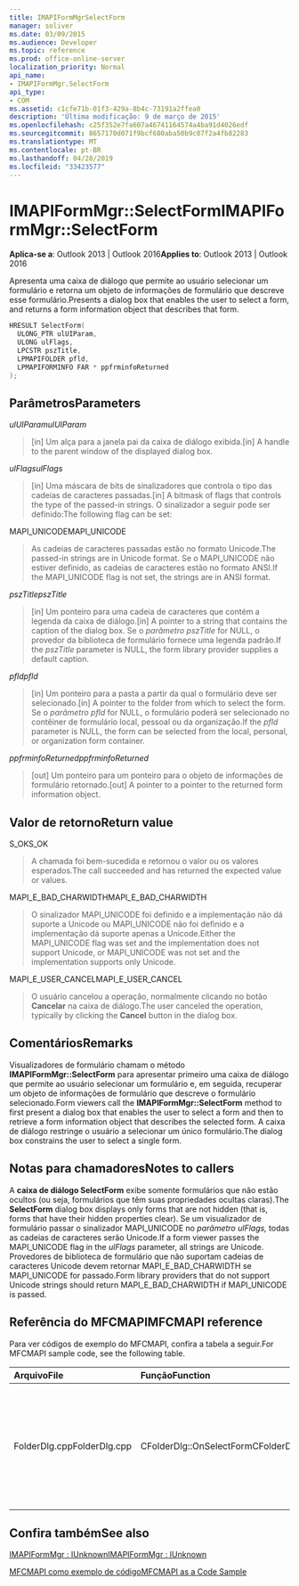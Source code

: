 ```yaml
---
title: IMAPIFormMgrSelectForm
manager: soliver
ms.date: 03/09/2015
ms.audience: Developer
ms.topic: reference
ms.prod: office-online-server
localization_priority: Normal
api_name:
- IMAPIFormMgr.SelectForm
api_type:
- COM
ms.assetid: c1cfe71b-01f3-429a-8b4c-73191a2ffea0
description: 'Última modificação: 9 de março de 2015'
ms.openlocfilehash: c25f352e7fa607a46741164574a4ba91d4026edf
ms.sourcegitcommit: 8657170d071f9bcf680aba50b9c07f2a4fb82283
ms.translationtype: MT
ms.contentlocale: pt-BR
ms.lasthandoff: 04/28/2019
ms.locfileid: "33423577"
---
```

# <a name="imapiformmgrselectform"></a><span data-ttu-id="e7e5b-103">IMAPIFormMgr::SelectForm</span><span class="sxs-lookup"><span data-stu-id="e7e5b-103">IMAPIFormMgr::SelectForm</span></span>

  
  
<span data-ttu-id="e7e5b-104">**Aplica-se a**: Outlook 2013 | Outlook 2016</span><span class="sxs-lookup"><span data-stu-id="e7e5b-104">**Applies to**: Outlook 2013 | Outlook 2016</span></span> 
  
<span data-ttu-id="e7e5b-105">Apresenta uma caixa de diálogo que permite ao usuário selecionar um formulário e retorna um objeto de informações de formulário que descreve esse formulário.</span><span class="sxs-lookup"><span data-stu-id="e7e5b-105">Presents a dialog box that enables the user to select a form, and returns a form information object that describes that form.</span></span>
  
```cpp
HRESULT SelectForm(
  ULONG_PTR ulUIParam,
  ULONG ulFlags,
  LPCSTR pszTitle,
  LPMAPIFOLDER pfld,
  LPMAPIFORMINFO FAR * ppfrminfoReturned
);
```

## <a name="parameters"></a><span data-ttu-id="e7e5b-106">Parâmetros</span><span class="sxs-lookup"><span data-stu-id="e7e5b-106">Parameters</span></span>

 <span data-ttu-id="e7e5b-107">_ulUIParam_</span><span class="sxs-lookup"><span data-stu-id="e7e5b-107">_ulUIParam_</span></span>
  
> <span data-ttu-id="e7e5b-108">[in] Um alça para a janela pai da caixa de diálogo exibida.</span><span class="sxs-lookup"><span data-stu-id="e7e5b-108">[in] A handle to the parent window of the displayed dialog box.</span></span> 
    
 <span data-ttu-id="e7e5b-109">_ulFlags_</span><span class="sxs-lookup"><span data-stu-id="e7e5b-109">_ulFlags_</span></span>
  
> <span data-ttu-id="e7e5b-110">[in] Uma máscara de bits de sinalizadores que controla o tipo das cadeias de caracteres passadas.</span><span class="sxs-lookup"><span data-stu-id="e7e5b-110">[in] A bitmask of flags that controls the type of the passed-in strings.</span></span> <span data-ttu-id="e7e5b-111">O sinalizador a seguir pode ser definido:</span><span class="sxs-lookup"><span data-stu-id="e7e5b-111">The following flag can be set:</span></span>
    
<span data-ttu-id="e7e5b-112">MAPI_UNICODE</span><span class="sxs-lookup"><span data-stu-id="e7e5b-112">MAPI_UNICODE</span></span> 
  
> <span data-ttu-id="e7e5b-113">As cadeias de caracteres passadas estão no formato Unicode.</span><span class="sxs-lookup"><span data-stu-id="e7e5b-113">The passed-in strings are in Unicode format.</span></span> <span data-ttu-id="e7e5b-114">Se o MAPI_UNICODE não estiver definido, as cadeias de caracteres estão no formato ANSI.</span><span class="sxs-lookup"><span data-stu-id="e7e5b-114">If the MAPI_UNICODE flag is not set, the strings are in ANSI format.</span></span>
    
 <span data-ttu-id="e7e5b-115">_pszTitle_</span><span class="sxs-lookup"><span data-stu-id="e7e5b-115">_pszTitle_</span></span>
  
> <span data-ttu-id="e7e5b-116">[in] Um ponteiro para uma cadeia de caracteres que contém a legenda da caixa de diálogo.</span><span class="sxs-lookup"><span data-stu-id="e7e5b-116">[in] A pointer to a string that contains the caption of the dialog box.</span></span> <span data-ttu-id="e7e5b-117">Se o  _parâmetro pszTitle_ for NULL, o provedor da biblioteca de formulário fornece uma legenda padrão.</span><span class="sxs-lookup"><span data-stu-id="e7e5b-117">If the  _pszTitle_ parameter is NULL, the form library provider supplies a default caption.</span></span> 
    
 <span data-ttu-id="e7e5b-118">_pfld_</span><span class="sxs-lookup"><span data-stu-id="e7e5b-118">_pfld_</span></span>
  
> <span data-ttu-id="e7e5b-119">[in] Um ponteiro para a pasta a partir da qual o formulário deve ser selecionado.</span><span class="sxs-lookup"><span data-stu-id="e7e5b-119">[in] A pointer to the folder from which to select the form.</span></span> <span data-ttu-id="e7e5b-120">Se o  _parâmetro pfld_ for NULL, o formulário poderá ser selecionado no contêiner de formulário local, pessoal ou da organização.</span><span class="sxs-lookup"><span data-stu-id="e7e5b-120">If the  _pfld_ parameter is NULL, the form can be selected from the local, personal, or organization form container.</span></span> 
    
 <span data-ttu-id="e7e5b-121">_ppfrminfoReturned_</span><span class="sxs-lookup"><span data-stu-id="e7e5b-121">_ppfrminfoReturned_</span></span>
  
> <span data-ttu-id="e7e5b-122">[out] Um ponteiro para um ponteiro para o objeto de informações de formulário retornado.</span><span class="sxs-lookup"><span data-stu-id="e7e5b-122">[out] A pointer to a pointer to the returned form information object.</span></span>
    
## <a name="return-value"></a><span data-ttu-id="e7e5b-123">Valor de retorno</span><span class="sxs-lookup"><span data-stu-id="e7e5b-123">Return value</span></span>

<span data-ttu-id="e7e5b-124">S_OK</span><span class="sxs-lookup"><span data-stu-id="e7e5b-124">S_OK</span></span> 
  
> <span data-ttu-id="e7e5b-125">A chamada foi bem-sucedida e retornou o valor ou os valores esperados.</span><span class="sxs-lookup"><span data-stu-id="e7e5b-125">The call succeeded and has returned the expected value or values.</span></span>
    
<span data-ttu-id="e7e5b-126">MAPI_E_BAD_CHARWIDTH</span><span class="sxs-lookup"><span data-stu-id="e7e5b-126">MAPI_E_BAD_CHARWIDTH</span></span> 
  
> <span data-ttu-id="e7e5b-127">O sinalizador MAPI_UNICODE foi definido e a implementação não dá suporte a Unicode ou MAPI_UNICODE não foi definido e a implementação dá suporte apenas a Unicode.</span><span class="sxs-lookup"><span data-stu-id="e7e5b-127">Either the MAPI_UNICODE flag was set and the implementation does not support Unicode, or MAPI_UNICODE was not set and the implementation supports only Unicode.</span></span>
    
<span data-ttu-id="e7e5b-128">MAPI_E_USER_CANCEL</span><span class="sxs-lookup"><span data-stu-id="e7e5b-128">MAPI_E_USER_CANCEL</span></span> 
  
> <span data-ttu-id="e7e5b-129">O usuário cancelou a operação, normalmente clicando no botão **Cancelar** na caixa de diálogo.</span><span class="sxs-lookup"><span data-stu-id="e7e5b-129">The user canceled the operation, typically by clicking the **Cancel** button in the dialog box.</span></span> 
    
## <a name="remarks"></a><span data-ttu-id="e7e5b-130">Comentários</span><span class="sxs-lookup"><span data-stu-id="e7e5b-130">Remarks</span></span>

<span data-ttu-id="e7e5b-131">Visualizadores de formulário chamam o método **IMAPIFormMgr::SelectForm** para apresentar primeiro uma caixa de diálogo que permite ao usuário selecionar um formulário e, em seguida, recuperar um objeto de informações de formulário que descreve o formulário selecionado.</span><span class="sxs-lookup"><span data-stu-id="e7e5b-131">Form viewers call the **IMAPIFormMgr::SelectForm** method to first present a dialog box that enables the user to select a form and then to retrieve a form information object that describes the selected form.</span></span> <span data-ttu-id="e7e5b-132">A caixa de diálogo restringe o usuário a selecionar um único formulário.</span><span class="sxs-lookup"><span data-stu-id="e7e5b-132">The dialog box constrains the user to select a single form.</span></span> 
  
## <a name="notes-to-callers"></a><span data-ttu-id="e7e5b-133">Notas para chamadores</span><span class="sxs-lookup"><span data-stu-id="e7e5b-133">Notes to callers</span></span>

<span data-ttu-id="e7e5b-134">A **caixa de diálogo SelectForm** exibe somente formulários que não estão ocultos (ou seja, formulários que têm suas propriedades ocultas claras).</span><span class="sxs-lookup"><span data-stu-id="e7e5b-134">The **SelectForm** dialog box displays only forms that are not hidden (that is, forms that have their hidden properties clear).</span></span> <span data-ttu-id="e7e5b-135">Se um visualizador de formulário passar o sinalizador MAPI_UNICODE no  _parâmetro ulFlags,_ todas as cadeias de caracteres serão Unicode.</span><span class="sxs-lookup"><span data-stu-id="e7e5b-135">If a form viewer passes the MAPI_UNICODE flag in the  _ulFlags_ parameter, all strings are Unicode.</span></span> <span data-ttu-id="e7e5b-136">Provedores de biblioteca de formulário que não suportam cadeias de caracteres Unicode devem retornar MAPI_E_BAD_CHARWIDTH se MAPI_UNICODE for passado.</span><span class="sxs-lookup"><span data-stu-id="e7e5b-136">Form library providers that do not support Unicode strings should return MAPI_E_BAD_CHARWIDTH if MAPI_UNICODE is passed.</span></span> 
  
## <a name="mfcmapi-reference"></a><span data-ttu-id="e7e5b-137">Referência do MFCMAPI</span><span class="sxs-lookup"><span data-stu-id="e7e5b-137">MFCMAPI reference</span></span>

<span data-ttu-id="e7e5b-138">Para ver códigos de exemplo do MFCMAPI, confira a tabela a seguir.</span><span class="sxs-lookup"><span data-stu-id="e7e5b-138">For MFCMAPI sample code, see the following table.</span></span>
  
|<span data-ttu-id="e7e5b-139">**Arquivo**</span><span class="sxs-lookup"><span data-stu-id="e7e5b-139">**File**</span></span>|<span data-ttu-id="e7e5b-140">**Função**</span><span class="sxs-lookup"><span data-stu-id="e7e5b-140">**Function**</span></span>|<span data-ttu-id="e7e5b-141">**Comentário**</span><span class="sxs-lookup"><span data-stu-id="e7e5b-141">**Comment**</span></span>|
|:-----|:-----|:-----|
|<span data-ttu-id="e7e5b-142">FolderDlg.cpp</span><span class="sxs-lookup"><span data-stu-id="e7e5b-142">FolderDlg.cpp</span></span>  <br/> |<span data-ttu-id="e7e5b-143">CFolderDlg::OnSelectForm</span><span class="sxs-lookup"><span data-stu-id="e7e5b-143">CFolderDlg::OnSelectForm</span></span>  <br/> |<span data-ttu-id="e7e5b-144">MFCMAPI usa o **método IMAPIFormMgr::SelectForm** para selecionar um formulário e enviar informações sobre o formulário para um ou mais logs.</span><span class="sxs-lookup"><span data-stu-id="e7e5b-144">MFCMAPI uses the **IMAPIFormMgr::SelectForm** method to select a form and send information about the form to one or more logs.</span></span>  <br/> |
   
## <a name="see-also"></a><span data-ttu-id="e7e5b-145">Confira também</span><span class="sxs-lookup"><span data-stu-id="e7e5b-145">See also</span></span>



[<span data-ttu-id="e7e5b-146">IMAPIFormMgr : IUnknown</span><span class="sxs-lookup"><span data-stu-id="e7e5b-146">IMAPIFormMgr : IUnknown</span></span>](imapiformmgriunknown.md)


[<span data-ttu-id="e7e5b-147">MFCMAPI como exemplo de código</span><span class="sxs-lookup"><span data-stu-id="e7e5b-147">MFCMAPI as a Code Sample</span></span>](mfcmapi-as-a-code-sample.md)

